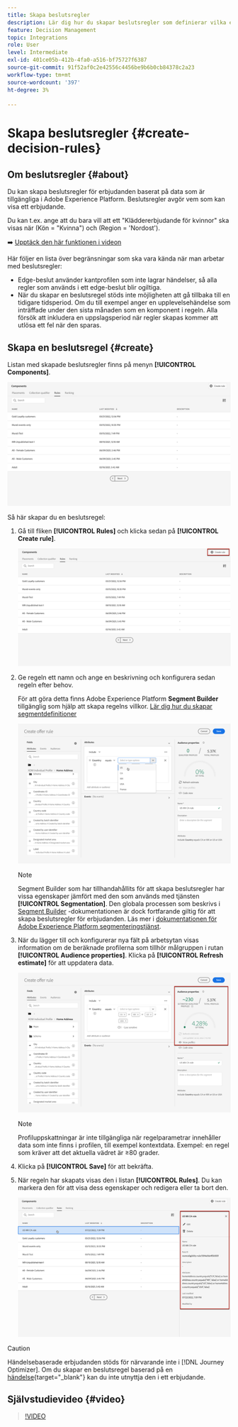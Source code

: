 ```yaml
---
title: Skapa beslutsregler
description: Lär dig hur du skapar beslutsregler som definierar vilka erbjudanden som kan visas
feature: Decision Management
topic: Integrations
role: User
level: Intermediate
exl-id: 401ce05b-412b-4fa0-a516-bf75727f6387
source-git-commit: 91f52af0c2e42556c4456be9b6b0cb84378c2a23
workflow-type: tm+mt
source-wordcount: '397'
ht-degree: 3%

---
```


# Skapa beslutsregler {#create-decision-rules}

## Om beslutsregler {#about}

Du kan skapa beslutsregler för erbjudanden baserat på data som är tillgängliga i Adobe Experience Platform. Beslutsregler avgör vem som kan visa ett erbjudande.

Du kan t.ex. ange att du bara vill att ett &quot;Kläddererbjudande för kvinnor&quot; ska visas när (Kön = &quot;Kvinna&quot;) och (Region = &#39;Nordost&#39;).

➡️ [Upptäck den här funktionen i videon](#video)

Här följer en lista över begränsningar som ska vara kända när man arbetar med beslutsregler:

* Edge-beslut använder kantprofilen som inte lagrar händelser, så alla regler som används i ett edge-beslut blir ogiltiga.
* När du skapar en beslutsregel stöds inte möjligheten att gå tillbaka till en tidigare tidsperiod. Om du till exempel anger en upplevelsehändelse som inträffade under den sista månaden som en komponent i regeln. Alla försök att inkludera en uppslagsperiod när regler skapas kommer att utlösa ett fel när den sparas.
  <!--* Decision requests that use the hub profile will look at the last 100 experience events on the profile to evaluate rules that reference historical experience events.-->

## Skapa en beslutsregel {#create}

Listan med skapade beslutsregler finns på menyn **[!UICONTROL Components]**.

![](../assets/decision_rules_list.png)

Så här skapar du en beslutsregel:

1. Gå till fliken **[!UICONTROL Rules]** och klicka sedan på **[!UICONTROL Create rule]**.

   ![](../assets/offers_decision_rule_creation.png)

1. Ge regeln ett namn och ange en beskrivning och konfigurera sedan regeln efter behov.

   För att göra detta finns Adobe Experience Platform **Segment Builder** tillgänglig som hjälp att skapa regelns villkor. [Lär dig hur du skapar segmentdefinitioner](../../audience/creating-a-segment-definition.md)

   <!--In this example, the rule will target customers that have the "Gold" loyalty level.-->

   ![](../assets/offers_decision_rule_creation_segment.png)

   >[!NOTE]
   >
   >Segment Builder som har tillhandahållits för att skapa beslutsregler har vissa egenskaper jämfört med den som används med tjänsten **[!UICONTROL Segmentation]**. Den globala processen som beskrivs i [Segment Builder](../../audience/creating-a-segment-definition.md) -dokumentationen är dock fortfarande giltig för att skapa beslutsregler för erbjudanden. Läs mer i [dokumentationen för Adobe Experience Platform segmenteringstjänst](https://experienceleague.adobe.com/docs/experience-platform/segmentation/ui/segment-builder.html?lang=sv-SE).

1. När du lägger till och konfigurerar nya fält på arbetsytan visas information om de beräknade profilerna som tillhör målgruppen i rutan **[!UICONTROL Audience properties]**. Klicka på **[!UICONTROL Refresh estimate]** för att uppdatera data.

   ![](../assets/offers_decision_rule_creation_estimate.png)

   >[!NOTE]
   >
   >Profiluppskattningar är inte tillgängliga när regelparametrar innehåller data som inte finns i profilen, till exempel kontextdata. Exempel: en regel som kräver att det aktuella vädret är ≥80 grader.

1. Klicka på **[!UICONTROL Save]** för att bekräfta.

1. När regeln har skapats visas den i listan **[!UICONTROL Rules]**. Du kan markera den för att visa dess egenskaper och redigera eller ta bort den.

   ![](../assets/rule_created.png)

>[!CAUTION]
>
>Händelsebaserade erbjudanden stöds för närvarande inte i [!DNL Journey Optimizer]. Om du skapar en beslutsregel baserad på en [händelse](https://experienceleague.adobe.com/docs/experience-platform/segmentation/ui/segment-builder.html?lang=sv-SE#events){target="_blank"} kan du inte utnyttja den i ett erbjudande.

## Självstudievideo {#video}

>[!VIDEO](https://video.tv.adobe.com/v/329373?quality=12)
